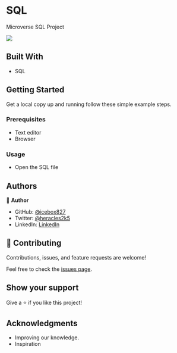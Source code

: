 # SQL
Microverse SQL Project

![](https://img.shields.io/badge/Microverse-blueviolet)

## Built With

- SQL

## Getting Started

Get a local copy up and running follow these simple example steps.

### Prerequisites

- Text editor
- Browser

### Usage

- Open the SQL file

## Authors

👤 **Author**

- GitHub: [@icebox827](https://github.com/icebox827)
- Twitter: [@heracles2k5](https://twitter.com/@heracles2k5)
- LinkedIn: [LinkedIn](https://www.linkedin.com/in/denis-lafontant-37031439/)

## 🤝 Contributing

Contributions, issues, and feature requests are welcome!

Feel free to check the [issues page](https://github.com/icebox827/Bubble-sort/issues/2).

## Show your support

Give a ⭐️ if you like this project!

## Acknowledgments

- Improving our knowledge.
- Inspiration
